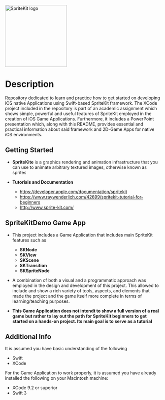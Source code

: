 <img src="https://pfriedrich.io/wp-content/uploads/2016/12/SpriteKit-Logo.png" alt="SpriteKit logo" height="200" >

# Description

Repository dedicated to learn and practice how to get started on developing iOS native Applications using Swift-based SpriteKit framework. The XCode project included in the repository is part of an academic assignment which shows simple, powerful and useful features of SpriteKit employed in the creation of iOS Game Applications. Furthermore, it includes a PowerPoint presentation which, along with this README, provides essential and practical information about said framework and 2D-Game Apps for native iOS environments.


## Getting Started

- **SpriteKite** is a graphics rendering and animation infrastructure that you can use to animate arbitrary textured images, otherwise known as sprites

- **Tutorials and Documentation**
  - <https://developer.apple.com/documentation/spritekit>
  - <https://www.raywenderlich.com/42699/spritekit-tutorial-for-beginners>
  - <http://www.sprite-kit.com/>
  
  
 ## SpriteKitDemo Game App
 - This project includes a Game Application that includes main SpriteKit features such as
    - **SKNode**
    - **SKView**
    - **SKScene**
    - **SKTransition**
    - **SKSpriteNode**
  
 - A combination of both a visual and a programmatic approach was employed in the design and development of this project. This allowed to include and show a rich variety of tools, aspects, and elements that made the project and the game itself more complete in terms of learning/teaching purposes.
 
 - **This Game Application does not intendt to show a full version of a real game but rather to lay out the path for SpriteKit beginners to get started on a hands-on project. Its main goal is to serve as a tutorial**


## Additional Info

It is assumed you have basic understanding of the following

- Swift
- XCode

For the Game Application to work properly, it is assumed you have already installed the following on your Macintosh machine:

- XCode 9.2 or superior
- Swift 3
